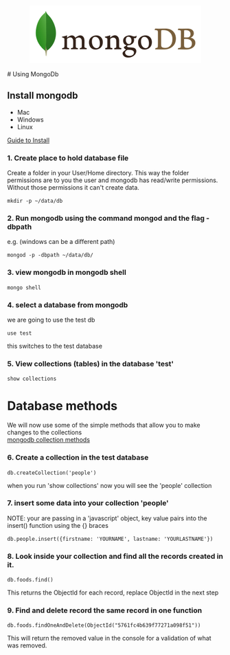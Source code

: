 <p align="center"><img src="mongodb.png"></p>
# Using MongoDb


## Install mongodb

* Mac
* Windows
* Linux

[Guide to Install](https://docs.mongodb.com/manual/administration/install-community/)

### 1. Create place to hold database file
Create a folder in your User/Home directory.
This way the folder permissions are to you the user and mongodb has read/write permissions. Without those permissions it can't create data.
```
mkdir -p ~/data/db
```

### 2. Run mongodb using the command mongod and the flag -dbpath
e.g. (windows can be a different path)
```
mongod -p -dbpath ~/data/db/
```


### 3. view mongodb in mongodb shell
```
mongo shell
```
### 4. select a database from mongodb
we are going to use the test db
```
use test
```
this switches to the test database

### 5. View collections (tables) in the database 'test'
```
show collections
```

# Database methods
We will now use some of the simple methods that allow you to make changes to the collections <br>
[mongodb collection methods](https://docs.mongodb.com/manual/reference/method/#collection)

### 6. Create a collection in the test database
```
db.createCollection('people')
```
when you run 'show collections' now you will see the 'people' collection

### 7. insert some data into your collection 'people'
NOTE: your are passing in a 'javascript' object, key value pairs into the insert() function using the {} braces
```
db.people.insert({firstname: 'YOURNAME', lastname: 'YOURLASTNAME'})
```

### 8. Look inside your collection and find all the records created in it.
```
db.foods.find()
```

This returns the ObjectId for each record, replace ObjectId in the next step

### 9. Find and delete record the same record in one function
```
db.foods.findOneAndDelete(ObjectId("5761fc4b639f77271a098f51"))
```
This will return the removed value in the console for a validation of what was removed.
